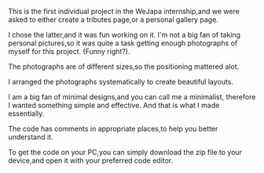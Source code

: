 This is the first individual project in the WeJapa internship,and we were asked to either create a tributes page,or a personal gallery page.

I chose the latter,and it was fun working on it. I'm not a big fan of taking personal pictures,so it was quite a task getting enough photographs of myself for this project.
(Funny right?).

The photographs are of different sizes,so the positioning mattered alot.

I arranged the photographs systematically to create beautiful layouts.

I am a big fan of minimal designs,and you can call me a minimalist, therefore I wanted something simple and effective.
And that is what I made essentially.

The code has comments in appropriate places,to help you better understand it.

To get the code on your PC,you can simply download the zip file to your device,and open it with your preferred code editor.
